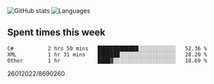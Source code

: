 ![GitHub stats](https://github-readme-stats.vercel.app/api?username=emipa606&theme=github_dark&show_icons=true) 
![Languages](https://github-readme-stats.vercel.app/api/top-langs/?username=emipa606&theme=github_dark&layout=compact)

## Spent times this week
<!--START_SECTION:waka-->

```text
C#           2 hrs 50 mins   █████████████░░░░░░░░░░░░   52.36 %
XML          1 hr 31 mins    ███████░░░░░░░░░░░░░░░░░░   28.20 %
Other        1 hr            ████▓░░░░░░░░░░░░░░░░░░░░   18.69 %
```

<!--END_SECTION:waka-->


26012022/8690260

